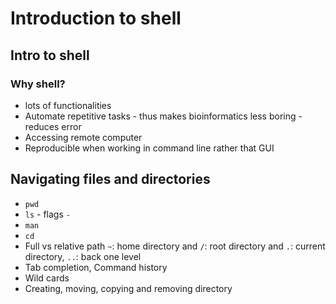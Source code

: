 # Introduction to shell
## Intro to shell
### Why shell?
- lots of functionalities
- Automate repetitive tasks - thus makes bioinformatics less boring - reduces error
- Accessing remote computer
- Reproducible when working in command line rather that GUI
## Navigating files and directories
- `pwd`
- `ls` - flags `-`
- `man`
- `cd`
- Full vs relative path `~`: home directory and `/`: root directory  and `.`: current directory, `..`: back one level
- Tab completion, Command history
- Wild cards
- Creating, moving, copying and removing directory